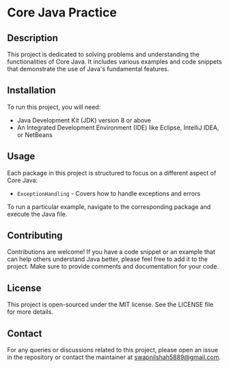 # Core Java Practice

## Description
This project is dedicated to solving problems and understanding the functionalities of Core Java. It includes various examples and code snippets that demonstrate the use of Java's fundamental features.

## Installation
To run this project, you will need:
- Java Development Kit (JDK) version 8 or above
- An Integrated Development Environment (IDE) like Eclipse, IntelliJ IDEA, or NetBeans

## Usage
Each package in this project is structured to focus on a different aspect of Core Java:
- `ExceptionHandling` - Covers how to handle exceptions and errors

To run a particular example, navigate to the corresponding package and execute the Java file.

## Contributing
Contributions are welcome! If you have a code snippet or an example that can help others understand Java better, please feel free to add it to the project. Make sure to provide comments and documentation for your code.

## License
This project is open-sourced under the MIT license. See the LICENSE file for more details.

## Contact
For any queries or discussions related to this project, please open an issue in the repository or contact the maintainer at swapnilshah5889@gmail.com.

